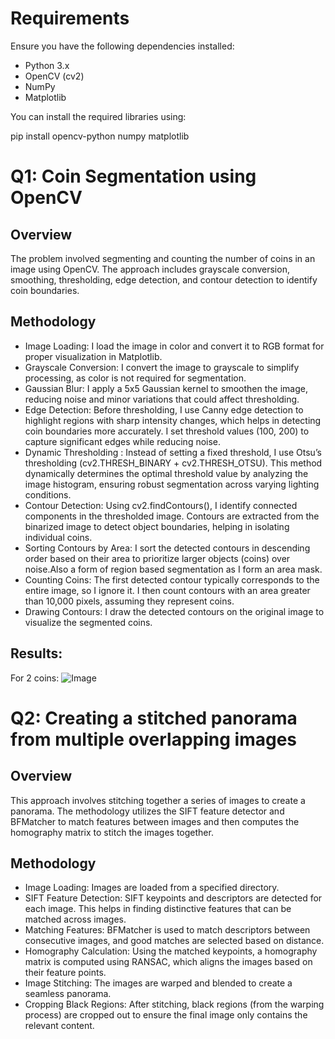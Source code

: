

# Requirements
Ensure you have the following dependencies installed:
- Python 3.x
- OpenCV (cv2)
- NumPy
- Matplotlib

You can install the required libraries using:

pip install opencv-python numpy matplotlib


# Q1: Coin Segmentation using OpenCV
## Overview
The problem involved segmenting and counting the number of coins in an image using OpenCV. The approach includes grayscale conversion, smoothing, thresholding, edge detection, and contour detection to identify coin boundaries.

##  Methodology
- Image Loading: I load the image in color and convert it to RGB format for proper visualization in Matplotlib.
- Grayscale Conversion: I convert the image to grayscale to simplify processing, as color is not required for segmentation.
- Gaussian Blur: I apply a 5x5 Gaussian kernel to smoothen the image, reducing noise and minor variations that could affect thresholding.
- Edge Detection: Before thresholding, I use Canny edge detection to highlight regions with sharp intensity changes, which helps in detecting coin boundaries more accurately. I set threshold values (100, 200) to capture significant edges while reducing noise.
- Dynamic Thresholding : Instead of setting a fixed threshold, I use Otsu’s thresholding (cv2.THRESH_BINARY + cv2.THRESH_OTSU). This method dynamically determines the optimal threshold value by analyzing the image histogram, ensuring robust segmentation across varying lighting conditions. 
- Contour Detection: Using cv2.findContours(), I identify connected components in the thresholded image. Contours are extracted from the binarized image to detect object boundaries, helping in isolating individual coins.
- Sorting Contours by Area: I sort the detected contours in descending order based on their area to prioritize larger objects (coins) over noise.Also a form of region based segmentation as I form an area mask.
- Counting Coins: The first detected contour typically corresponds to the entire image, so I ignore it. I then count contours with an area greater than 10,000 pixels, assuming they represent coins.
- Drawing Contours: I draw the detected contours on the original image to visualize the segmented coins.

## Results:
For 2 coins:
![Image](https://github.com/user-attachments/assets/7f14aee4-7f58-492a-952a-9b6ff6292916)

# Q2: Creating a stitched panorama from multiple overlapping images

## Overview

This approach involves stitching together a series of images to create a panorama. The methodology utilizes the SIFT feature detector and BFMatcher to match features between images and then computes the homography matrix to stitch the images together.

## Methodology
- Image Loading: Images are loaded from a specified directory.
- SIFT Feature Detection: SIFT keypoints and descriptors are detected for each image. This helps in finding distinctive features that can be matched across images.
- Matching Features: BFMatcher is used to match descriptors between consecutive images, and good matches are selected based on distance.
- Homography Calculation: Using the matched keypoints, a homography matrix is computed using RANSAC, which aligns the images based on their feature points.
- Image Stitching: The images are warped and blended to create a seamless panorama.
- Cropping Black Regions: After stitching, black regions (from the warping process) are cropped out to ensure the final image only contains the relevant content.




